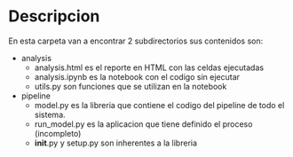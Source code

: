# Descripcion

En esta carpeta van a encontrar 2 subdirectorios sus contenidos son:
- analysis
    - analysis.html es el reporte en HTML con las celdas ejecutadas
    - analysis.ipynb es la notebook con el codigo sin ejecutar
    - utils.py son funciones que se utilizan en la notebook
- pipeline
    - model.py es la libreria que contiene el codigo del pipeline de todo el sistema.
    - run_model.py es la aplicacion que tiene definido el proceso (incompleto)
    - __init__.py y setup.py son inherentes a la libreria
